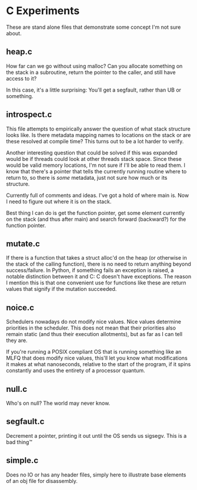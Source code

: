 # C Experiments

These are stand alone files that demonstrate some concept I'm not sure about.

## heap.c
How far can we go without using malloc? Can you allocate something on the stack in a subroutine, return the pointer to the caller, and still have access to it?

In this case, it's a little surprising: You'll get a segfault, rather than UB or something. 

## introspect.c
This file attempts to empirically answer the question of what stack structure looks like. Is there metadata mapping names to locations on the stack or are these resolved at compile time? This turns out to be a lot harder to verify.

Another interesting question that could be solved if this was expanded would be if threads could look at other threads stack space. Since these would be valid memory locations, I'm not sure if I'll be able to read them. I know that there's a pointer that tells the currently running routine where to return to, so there is _some_ metadata, just not sure how much or its structure.

Currently full of comments and ideas. I've got a hold of where main is. Now I need to figure out where it is on the stack.

Best thing I can do is get the function pointer, get some element currently on the stack (and thus after main) and search forward (backward?) for the function pointer. 

## mutate.c

If there is a function that takes a struct alloc'd on the heap (or otherwise in the stack of the calling function), there is no need to return anything beyond success/failure. In Python, if something fails an exception is raised, a notable distinction between it and C: C doesn't have exceptions. The reason I mention this is that one convenient use for functions like these are return values that signify if the mutation succeeded.

## noice.c
Schedulers nowadays do not modify nice values. Nice values determine priorities in the scheduler. This does not mean that their priorities also remain static (and thus their execution allotments), but as far as I can tell they are.

If you're running a POSIX compliant OS that is running something like an MLFQ that does modify nice values, this'll let you know what modifications it makes at what nanoseconds, relative to the start of the program, if it spins constantly and uses the entirety of a processor quantum.

## null.c
Who's on null? The world may never know.


## segfault.c
Decrement a pointer, printing it out until the OS sends us sigsegv. This is a bad thing™ 

## simple.c
Does no IO or has any header files, simply here to illustrate base elements of an obj file for disassembly.
